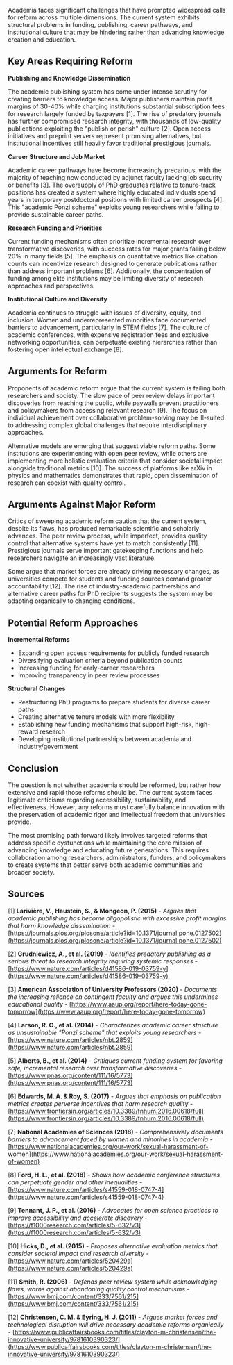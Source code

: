Academia faces significant challenges that have prompted widespread calls for reform across multiple dimensions. The current system exhibits structural problems in funding, publishing, career pathways, and institutional culture that may be hindering rather than advancing knowledge creation and education.

## Key Areas Requiring Reform

**Publishing and Knowledge Dissemination**

The academic publishing system has come under intense scrutiny for creating barriers to knowledge access. Major publishers maintain profit margins of 30-40% while charging institutions substantial subscription fees for research largely funded by taxpayers [1]. The rise of predatory journals has further compromised research integrity, with thousands of low-quality publications exploiting the "publish or perish" culture [2]. Open access initiatives and preprint servers represent promising alternatives, but institutional incentives still heavily favor traditional prestigious journals.

**Career Structure and Job Market**

Academic career pathways have become increasingly precarious, with the majority of teaching now conducted by adjunct faculty lacking job security or benefits [3]. The oversupply of PhD graduates relative to tenure-track positions has created a system where highly educated individuals spend years in temporary postdoctoral positions with limited career prospects [4]. This "academic Ponzi scheme" exploits young researchers while failing to provide sustainable career paths.

**Research Funding and Priorities**

Current funding mechanisms often prioritize incremental research over transformative discoveries, with success rates for major grants falling below 20% in many fields [5]. The emphasis on quantitative metrics like citation counts can incentivize research designed to generate publications rather than address important problems [6]. Additionally, the concentration of funding among elite institutions may be limiting diversity of research approaches and perspectives.

**Institutional Culture and Diversity**

Academia continues to struggle with issues of diversity, equity, and inclusion. Women and underrepresented minorities face documented barriers to advancement, particularly in STEM fields [7]. The culture of academic conferences, with expensive registration fees and exclusive networking opportunities, can perpetuate existing hierarchies rather than fostering open intellectual exchange [8].

## Arguments for Reform

Proponents of academic reform argue that the current system is failing both researchers and society. The slow pace of peer review delays important discoveries from reaching the public, while paywalls prevent practitioners and policymakers from accessing relevant research [9]. The focus on individual achievement over collaborative problem-solving may be ill-suited to addressing complex global challenges that require interdisciplinary approaches.

Alternative models are emerging that suggest viable reform paths. Some institutions are experimenting with open peer review, while others are implementing more holistic evaluation criteria that consider societal impact alongside traditional metrics [10]. The success of platforms like arXiv in physics and mathematics demonstrates that rapid, open dissemination of research can coexist with quality control.

## Arguments Against Major Reform

Critics of sweeping academic reform caution that the current system, despite its flaws, has produced remarkable scientific and scholarly advances. The peer review process, while imperfect, provides quality control that alternative systems have yet to match consistently [11]. Prestigious journals serve important gatekeeping functions and help researchers navigate an increasingly vast literature.

Some argue that market forces are already driving necessary changes, as universities compete for students and funding sources demand greater accountability [12]. The rise of industry-academic partnerships and alternative career paths for PhD recipients suggests the system may be adapting organically to changing conditions.

## Potential Reform Approaches

**Incremental Reforms**
- Expanding open access requirements for publicly funded research
- Diversifying evaluation criteria beyond publication counts
- Increasing funding for early-career researchers
- Improving transparency in peer review processes

**Structural Changes**
- Restructuring PhD programs to prepare students for diverse career paths
- Creating alternative tenure models with more flexibility
- Establishing new funding mechanisms that support high-risk, high-reward research
- Developing institutional partnerships between academia and industry/government

## Conclusion

The question is not whether academia should be reformed, but rather how extensive and rapid those reforms should be. The current system faces legitimate criticisms regarding accessibility, sustainability, and effectiveness. However, any reforms must carefully balance innovation with the preservation of academic rigor and intellectual freedom that universities provide.

The most promising path forward likely involves targeted reforms that address specific dysfunctions while maintaining the core mission of advancing knowledge and educating future generations. This requires collaboration among researchers, administrators, funders, and policymakers to create systems that better serve both academic communities and broader society.

## Sources

[1] **Larivière, V., Haustein, S., & Mongeon, P. (2015)** - *Argues that academic publishing has become oligopolistic with excessive profit margins that harm knowledge dissemination* - [https://journals.plos.org/plosone/article?id=10.1371/journal.pone.0127502](https://journals.plos.org/plosone/article?id=10.1371/journal.pone.0127502)

[2] **Grudniewicz, A., et al. (2019)** - *Identifies predatory publishing as a serious threat to research integrity requiring systemic responses* - [https://www.nature.com/articles/d41586-019-03759-y](https://www.nature.com/articles/d41586-019-03759-y)

[3] **American Association of University Professors (2020)** - *Documents the increasing reliance on contingent faculty and argues this undermines educational quality* - [https://www.aaup.org/report/here-today-gone-tomorrow](https://www.aaup.org/report/here-today-gone-tomorrow)

[4] **Larson, R. C., et al. (2014)** - *Characterizes academic career structure as unsustainable "Ponzi scheme" that exploits young researchers* - [https://www.nature.com/articles/nbt.2859](https://www.nature.com/articles/nbt.2859)

[5] **Alberts, B., et al. (2014)** - *Critiques current funding system for favoring safe, incremental research over transformative discoveries* - [https://www.pnas.org/content/111/16/5773](https://www.pnas.org/content/111/16/5773)

[6] **Edwards, M. A. & Roy, S. (2017)** - *Argues that emphasis on publication metrics creates perverse incentives that harm research quality* - [https://www.frontiersin.org/articles/10.3389/fnhum.2016.00618/full](https://www.frontiersin.org/articles/10.3389/fnhum.2016.00618/full)

[7] **National Academies of Sciences (2018)** - *Comprehensively documents barriers to advancement faced by women and minorities in academia* - [https://www.nationalacademies.org/our-work/sexual-harassment-of-women](https://www.nationalacademies.org/our-work/sexual-harassment-of-women)

[8] **Ford, H. L., et al. (2018)** - *Shows how academic conference structures can perpetuate gender and other inequalities* - [https://www.nature.com/articles/s41559-018-0747-4](https://www.nature.com/articles/s41559-018-0747-4)

[9] **Tennant, J. P., et al. (2016)** - *Advocates for open science practices to improve accessibility and accelerate discovery* - [https://f1000research.com/articles/5-632/v3](https://f1000research.com/articles/5-632/v3)

[10] **Hicks, D., et al. (2015)** - *Proposes alternative evaluation metrics that consider societal impact and research diversity* - [https://www.nature.com/articles/520429a](https://www.nature.com/articles/520429a)

[11] **Smith, R. (2006)** - *Defends peer review system while acknowledging flaws, warns against abandoning quality control mechanisms* - [https://www.bmj.com/content/333/7561/215](https://www.bmj.com/content/333/7561/215)

[12] **Christensen, C. M. & Eyring, H. J. (2011)** - *Argues market forces and technological disruption will drive necessary academic reforms organically* - [https://www.publicaffairsbooks.com/titles/clayton-m-christensen/the-innovative-university/9781610390323/](https://www.publicaffairsbooks.com/titles/clayton-m-christensen/the-innovative-university/9781610390323/)